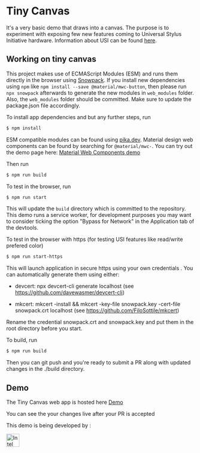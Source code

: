 # Tiny Canvas

It's a very basic demo that draws into a canvas. The purpose is to experiment with exposing few new features coming to Universal Stylus Initiative hardware. Information about USI can be found [here](https://universalstylus.org/).

## Working on tiny canvas

This project makes use of ECMAScript Modules (ESM) and runs them directly in the browser using [Snowpack](snowpack.dev). If you install new dependencies using `npm` like `npm install --save @material/mwc-button`, then please run `npx snowpack` afterwards to generate the new modules in `web_modules` folder. Also, the `web_modules` folder should be committed. Make sure to update the package.json file accordingly.

To install app dependencies and but any further steps, run

```bash
$ npm install
```

ESM compatible modules can be found using [pika.dev](pika.de). Material design web components can be found by searching for `@material/mwc-`. You can try out the demo page here: [Material Web Components demo](https://mwc-demos.glitch.me/)

Then run

```bash
$ npm run build
```

To test in the browser, run

```bash
$ npm run start
```

This will update the `build` directory which is committed to the repository. This demo runs a service worker, for development purposes you may want to consider ticking the option "Bypass for Network" in the Application tab of the devtools.

To test in the browser with https (for testing USI features like read/write prefered color)

```bash
$ npm run start-https
```

This will launch application in secure https using your own credentials .   You can automatically generate them using either:

- devcert: npx devcert-cli generate localhost (see https://github.com/davewasmer/devcert-cli)

- mkcert: mkcert -install && mkcert -key-file snowpack.key -cert-file snowpack.crt localhost (see https://github.com/FiloSottile/mkcert)

Rename the credential snowpack.crt and snowpack.key and put them in the root directory before you start.

To build, run

```bash
$ npm run build
```

Then you can git push and you're ready to submit a PR along with updated changes in the ./build directory.

## Demo

The Tiny Canvas web app is hosted here [Demo](https://darktears.github.io/tiny-canvas/build/)

You can see the your changes live after your PR is accepted

This demo is being developed by :

<img src="https://upload.wikimedia.org/wikipedia/commons/thumb/0/0e/Intel_logo_%282020%2C_light_blue%29.svg/200px-Intel_logo_%282020%2C_light_blue%29.svg.png" alt="Intel" style="width:35px;"/>
